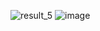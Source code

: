 ![result_5](https://github.com/emi-cs/Game-of-Information/assets/126916525/7d00b85a-73f4-40e7-9b5e-cdf0c33fd7c2)
![image](https://github.com/emi-cs/Game-of-Information/assets/126916525/9de7c446-59c7-450c-9bd0-a39bd26d4bc1)
